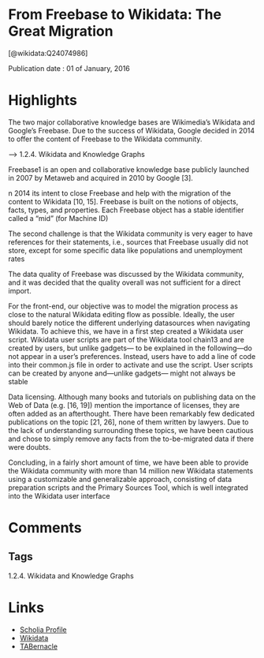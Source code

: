 
From Freebase to Wikidata: The Great Migration
==============================================
  
  [@wikidata:Q24074986]  
  
Publication date : 01 of January, 2016  

# Highlights
The two major collaborative knowledge bases are Wikimedia’s Wikidata
and Google’s Freebase. Due to the success of Wikidata,
Google decided in 2014 to offer the content of Freebase to
the Wikidata community.

--> 1.2.4. Wikidata and Knowledge Graphs

Freebase1
is an open and collaborative knowledge base
publicly launched in 2007 by Metaweb and acquired in 2010
by Google [3]. 

n 2014 its intent to close Freebase and help with the migration of the content to Wikidata [10, 15].
Freebase is built on the notions of objects, facts, types,
and properties. Each Freebase object has a stable identifier called a “mid” (for Machine ID)

The second challenge is that the Wikidata community
is very eager to have references for their statements, i.e.,
sources that Freebase usually did not store, except for some
specific data like populations and unemployment rates

The data quality of Freebase was discussed by the Wikidata
community, and it was decided that the quality overall was
not sufficient for a direct import.


For the front-end, our objective was to model the migration process as close to the natural Wikidata editing flow as
possible. Ideally, the user should barely notice the different
underlying datasources when navigating Wikidata.
To achieve this, we have in a first step created a Wikidata
user script. Wikidata user scripts are part of the Wikidata
tool chain13 and are created by users, but unlike gadgets—
to be explained in the following—do not appear in a user’s
preferences. Instead, users have to add a line of code into
their common.js file in order to activate and use the script.
User scripts can be created by anyone and—unlike gadgets—
might not always be stable

Data licensing. Although many books and tutorials on
publishing data on the Web of Data (e.g. [16, 19]) mention the importance of licenses, they are often added as an
afterthought. There have been remarkably few dedicated
publications on the topic [21, 26], none of them written by
lawyers. Due to the lack of understanding surrounding these
topics, we have been cautious and chose to simply remove
any facts from the to-be-migrated data if there were doubts.

Concluding, in a fairly short amount of time, we have been
able to provide the Wikidata community with more than
14 million new Wikidata statements using a customizable
and generalizable approach, consisting of data preparation
scripts and the Primary Sources Tool, which is well integrated into the Wikidata user interface
# Comments

## Tags
1.2.4. Wikidata and Knowledge Graphs
# Links
  
 * [Scholia Profile](https://scholia.toolforge.org/work/Q24074986)  
 * [Wikidata](https://www.wikidata.org/wiki/Q24074986)  
 * [TABernacle](https://tabernacle.toolforge.org/?#/tab/manual/Q24074986/P921%3BP4510)  
